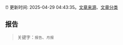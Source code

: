 :alarm_clock: 更新时间: 2025-04-29 04:43:35。[文章来源](/README.md)、[文章分类](/TAGS.md)

## 报告


> 关键字：`报告`、`月报`



